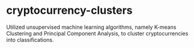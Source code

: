 # cryptocurrency-clusters
Utilized unsupervised machine learning algorithms, namely K-means Clustering and Principal Component Analysis, to cluster cryptocurrencies into classifications.
